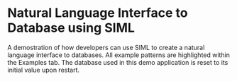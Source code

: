 # Natural Language Interface to Database using SIML

A demostration of how developers can use SIML to create a natural language interface to databases. All example patterns are highlighted within the Examples tab. The database used in this demo application is reset to its initial value upon restart.
